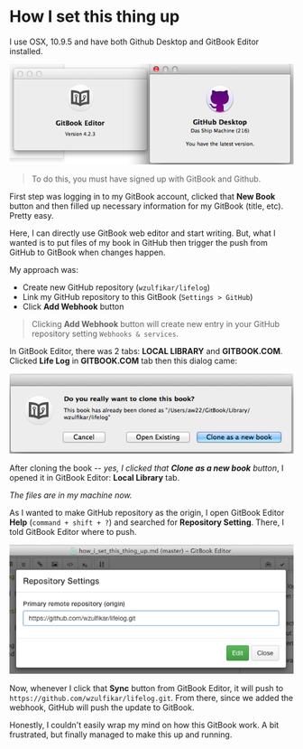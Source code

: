 # How I set this thing up

I use OSX, 10.9.5 and have both Github Desktop and GitBook Editor installed. 

![GitBook & GitHub Desktop](../images/gitbook_github.png)

>To do this, you must have signed up with GitBook and Github.

First step was logging in to my GitBook account, clicked that __New Book__ button and then filled up necessary information for my GitBook (title, etc). Pretty easy.

Here, I can directly use GitBook web editor and start writing. But, what I wanted is to put files of my book in GitHub then trigger the push from GitHub to GitBook when changes happen.

My approach was:
- Create new GitHub repository (`wzulfikar/lifelog`)
- Link my GitHub repository to this GitBook (`Settings > GitHub`)
- Click __Add Webhook__ button

>Clicking __Add Webhook__ button will create new entry in your GitHub repository setting `Webhooks & services`.

In GitBook Editor, there was 2 tabs: **LOCAL LIBRARY** and **GITBOOK.COM**. Clicked **Life Log** in **GITBOOK.COM** tab then this dialog came:

![clone this book](../images/clone-this-book.png)

After cloning the book -- *yes, I clicked that **Clone as a new book** button*, I opened it in GitBook Editor: **Local Library** tab. 

*The files are in my machine now.*

As I wanted to make GitHub repository as the origin, I open GitBook Editor **Help** (`command + shift + ?`) and searched for **Repository Setting**. There, I told GitBook Editor where to push.

![repository settings](../images/repository_settings.png)

Now, whenever I click that **Sync** button from GitBook Editor, it will push to `https://github.com/wzulfikar/lifelog.git`. From there, since we added the webhook, GitHub will push the update to GitBook.



Honestly, I couldn't easily wrap my mind on how this GitBook work. A bit frustrated, but finally managed to make this up and running.
